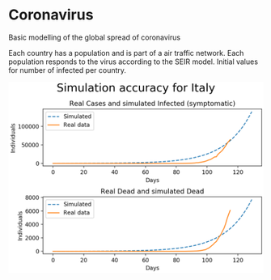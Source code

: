 # Coronavirus
Basic modelling of the global spread of coronavirus

Each country has a population and is part of a air traffic network.
Each population responds to the virus according to the SEIR model.
Initial values for number of infected per country.

![Example comparison](figs/example_comparison.png)
